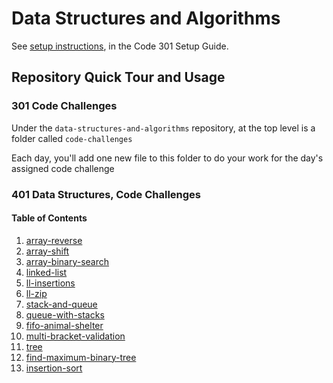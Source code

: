 # Data Structures and Algorithms

See [setup instructions](https://codefellows.github.io/setup-guide/code-301/3-code-challenges), in the Code 301 Setup Guide.

## Repository Quick Tour and Usage

### 301 Code Challenges

Under the `data-structures-and-algorithms` repository, at the top level is a folder called `code-challenges`

Each day, you'll add one new file to this folder to do your work for the day's assigned code challenge

### 401 Data Structures, Code Challenges

#### Table of Contents

1. [array-reverse](python/challenges/array_reverse)
1. [array-shift](python/challenges/array_shift)
1. [array-binary-search](python/challenges/array_binary_search)
1. [linked-list](python/Data_Structures/linked_list)
1. [ll-insertions](python/Data_Structures/linked_list)
1. [ll-zip](python/challenges/ll_zip)
1. [stack-and-queue](python/Data_Structures/stack_and_queue)
1. [queue-with-stacks](python/challenges/queue_with_stacks)
1. [fifo-animal-shelter](python/challenges/fifo_animal_shelter)
1. [multi-bracket-validation](python/challenges/multi_bracket_validation)
1. [tree](python/Data_Structures/tree)
1. [find-maximum-binary-tree](python/Data_Structures/tree)
1. [insertion-sort](python/challenges/insertion_sort)